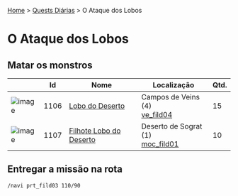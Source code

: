 [Home](../README.md) > [Quests Diárias](./README.md) > O Ataque dos Lobos

# O Ataque dos Lobos

## Matar os monstros

| | Id | Nome | Localização | Qtd. |
| - | - | - | - | - |
| ![image](https://file5s.ratemyserver.net/mobs/1106.gif) | 1106 | [Lobo do Deserto](https://ratemyserver.net/mob_db.php?mob_id=1106&small=1&back=1) | Campos de Veins (4)<br>[ve_fild04](https://ratemyserver.net/index.php?page=npc_shop_warp&map=ve_fild04) | 15 |
| ![image](https://file5s.ratemyserver.net/mobs/1107.gif) | 1107 | [Filhote Lobo do Deserto](https://ratemyserver.net/mob_db.php?mob_id=1107&small=1&back=1) | Deserto de Sograt (1)<br>[moc_fild01](https://ratemyserver.net/index.php?page=npc_shop_warp&map=moc_fild01) | 10 |

## Entregar a missão na rota

```
/navi prt_fild03 110/90
```